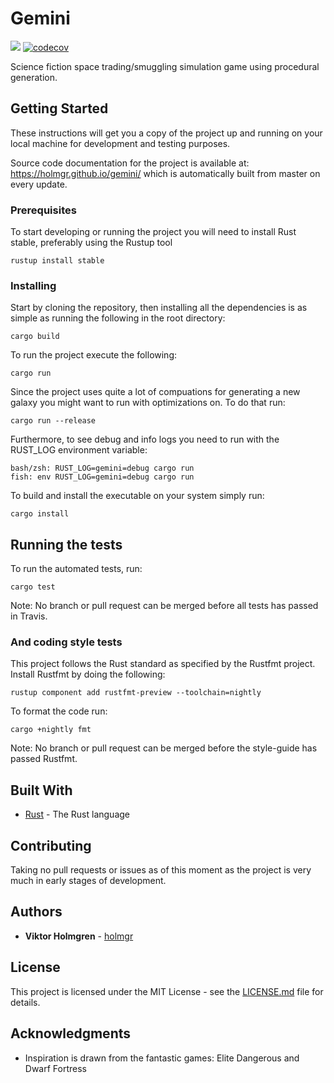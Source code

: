# Gemini
![](https://travis-ci.org/holmgr/gemini.svg?branch=master)
[![codecov](https://codecov.io/gh/holmgr/gemini/branch/master/graph/badge.svg)](https://codecov.io/gh/holmgr/gemini)

Science fiction space trading/smuggling simulation game using procedural generation.

## Getting Started

These instructions will get you a copy of the project up and running on your local machine for development and testing purposes.

Source code documentation for the project is available at: https://holmgr.github.io/gemini/ which is automatically built from master on every update.

### Prerequisites

To start developing or running the project you will need to install Rust stable, preferably using the Rustup tool

```
rustup install stable
```

### Installing

Start by cloning the repository, then installing all the dependencies is as simple as running the following in the root directory:

```
cargo build
```

To run the project execute the following:

```
cargo run
```

Since the project uses quite a lot of compuations for generating a new galaxy you might want to run with optimizations on.
To do that run:

```
cargo run --release
```

Furthermore, to see debug and info logs you need to run with the RUST_LOG environment variable:

```
bash/zsh: RUST_LOG=gemini=debug cargo run
fish: env RUST_LOG=gemini=debug cargo run
```

To build and install the executable on your system simply run:

```
cargo install
```

## Running the tests

To run the automated tests, run:

```
cargo test
```

Note: No branch or pull request can be merged before all tests has passed in Travis.

### And coding style tests

This project follows the Rust standard as specified by the Rustfmt project.
Install Rustfmt by doing the following:

```
rustup component add rustfmt-preview --toolchain=nightly
```

To format the code run:

```
cargo +nightly fmt
```

Note: No branch or pull request can be merged before the style-guide has passed Rustfmt.

## Built With

* [Rust](https://www.rust-lang.org/en-US/) - The Rust language

## Contributing

Taking no pull requests or issues as of this moment as the project is very much in early stages of development.

## Authors

* **Viktor Holmgren** - [holmgr](https://github.com/holmgr)

## License

This project is licensed under the MIT License - see the [LICENSE.md](LICENSE.md) file for details.

## Acknowledgments

* Inspiration is drawn from the fantastic games: Elite Dangerous and Dwarf Fortress

